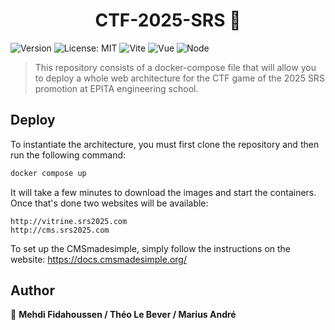 <h1 align="center">CTF-2025-SRS 👋</h1>
<p>
  <img alt="Version" src="https://img.shields.io/badge/version-0.1-blue.svg?cacheSeconds=2592000" />
  <img alt="License: MIT" src="https://img.shields.io/badge/License-MIT-yellow.svg" />
  <img alt="Vite" src="https://img.shields.io/badge/Vite-2.0.0-ff69b4" />
  <img alt="Vue" src="https://img.shields.io/badge/Vue-3.0.0-ff69b4" />
  <img alt="Node" src="https://img.shields.io/badge/Node-14.17.0-ff69b4" />
</p>

> This repository consists of a docker-compose file that will allow you to deploy a whole web architecture for the CTF game of the 2025 SRS promotion at EPITA engineering school.

## Deploy

To instantiate the architecture, you must first clone the repository and then run the following command:

```sh
docker compose up
```

It will take a few minutes to download the images and start the containers. Once that's done two websites will be available:
```
http://vitrine.srs2025.com
http://cms.srs2025.com
```
To set up the CMSmadesimple, simply follow the instructions on the website: https://docs.cmsmadesimple.org/


## Author

👤 **Mehdi Fidahoussen / Théo Le Bever / Marius André**